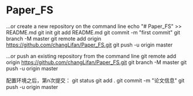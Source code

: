# Paper_FS
…or create a new repository on the command line
echo "# Paper_FS" >> README.md
git init
git add README.md
git commit -m "first commit"
git branch -M master
git remote add origin https://github.com/changLifan/Paper_FS.git
git push -u origin master
                
…or push an existing repository from the command line
git remote add origin https://github.com/changLifan/Paper_FS.git
git branch -M master
git push -u origin master


配置环境之后，第n次提交：
git status
git add .
git commit -m "论文信息"
git push -u origin master

